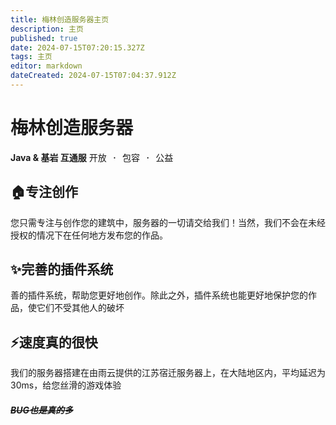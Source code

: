 ```yaml
---
title: 梅林创造服务器主页
description: 主页
published: true
date: 2024-07-15T07:20:15.327Z
tags: 主页
editor: markdown
dateCreated: 2024-07-15T07:04:37.912Z
---
```


# 梅林创造服务器
**Java & 基岩 互通服**
<kbd>开放 · 包容 · 公益</kbd>
## 🏠专注创作
您只需专注与创作您的建筑中，服务器的一切请交给我们！当然，我们不会在未经授权的情况下在任何地方发布您的作品。
## ✨完善的插件系统
善的插件系统，帮助您更好地创作。除此之外，插件系统也能更好地保护您的作品，使它们不受其他人的破坏
## ⚡️速度真的很快
我们的服务器搭建在由雨云提供的江苏宿迁服务器上，在大陆地区内，平均延迟为 30ms，给您丝滑的游戏体验
##### ~~BUG也是真的多~~